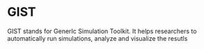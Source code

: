 # GIST
GIST stands for GenerIc Simulation Toolkit. It helps researchers to automatically run simulations, analyze and visualize the resutls
